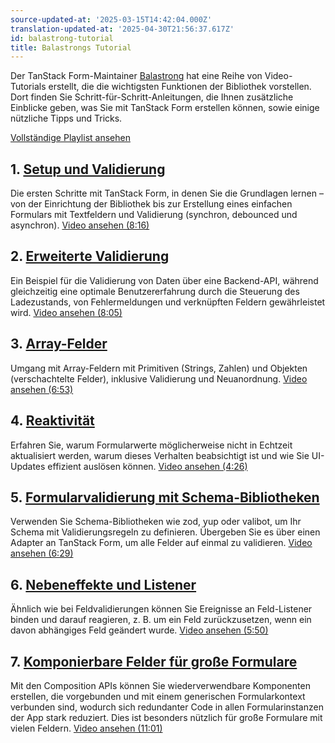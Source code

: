 ```yaml
---
source-updated-at: '2025-03-15T14:42:04.000Z'
translation-updated-at: '2025-04-30T21:56:37.617Z'
id: balastrong-tutorial
title: Balastrongs Tutorial
---
```


Der TanStack Form-Maintainer [Balastrong](https://bsky.app/profile/leonardomontini.dev) hat eine Reihe von Video-Tutorials erstellt, die die wichtigsten Funktionen der Bibliothek vorstellen. Dort finden Sie Schritt-für-Schritt-Anleitungen, die Ihnen zusätzliche Einblicke geben, was Sie mit TanStack Form erstellen können, sowie einige nützliche Tipps und Tricks.

[Vollständige Playlist ansehen](https://www.youtube.com/playlist?list=PLOQjd5dsGSxInTKUWTxyqSKwZCjDIUs0Y)

## 1. [Setup und Validierung](https://youtu.be/Pf1qn35bgjs)

Die ersten Schritte mit TanStack Form, in denen Sie die Grundlagen lernen – von der Einrichtung der Bibliothek bis zur Erstellung eines einfachen Formulars mit Textfeldern und Validierung (synchron, debounced und asynchron). [Video ansehen (8:16)](https://youtu.be/Pf1qn35bgjs)

## 2. [Erweiterte Validierung](https://youtu.be/Pys2ExswZT0)

Ein Beispiel für die Validierung von Daten über eine Backend-API, während gleichzeitig eine optimale Benutzererfahrung durch die Steuerung des Ladezustands, von Fehlermeldungen und verknüpften Feldern gewährleistet wird. [Video ansehen (8:05)](https://youtu.be/Pys2ExswZT0)

## 3. [Array-Felder](https://youtu.be/0IPPHdjvrzk)

Umgang mit Array-Feldern mit Primitiven (Strings, Zahlen) und Objekten (verschachtelte Felder), inklusive Validierung und Neuanordnung. [Video ansehen (6:53)](https://youtu.be/0IPPHdjvrzk)

## 4. [Reaktivität](https://youtu.be/UXRZvNCnE-s)

Erfahren Sie, warum Formularwerte möglicherweise nicht in Echtzeit aktualisiert werden, warum dieses Verhalten beabsichtigt ist und wie Sie UI-Updates effizient auslösen können. [Video ansehen (4:26)](https://youtu.be/UXRZvNCnE-s)

## 5. [Formularvalidierung mit Schema-Bibliotheken](https://youtu.be/HSboMHfPuZA)

Verwenden Sie Schema-Bibliotheken wie zod, yup oder valibot, um Ihr Schema mit Validierungsregeln zu definieren. Übergeben Sie es über einen Adapter an TanStack Form, um alle Felder auf einmal zu validieren. [Video ansehen (6:29)](https://youtu.be/HSboMHfPuZA)

## 6. [Nebeneffekte und Listener](https://youtu.be/A-w2IG7DAso)

Ähnlich wie bei Feldvalidierungen können Sie Ereignisse an Feld-Listener binden und darauf reagieren, z. B. um ein Feld zurückzusetzen, wenn ein davon abhängiges Feld geändert wurde. [Video ansehen (5:50)](https://youtu.be/A-w2IG7DAso)

## 7. [Komponierbare Felder für große Formulare](https://youtu.be/YJ3rW85fnKo)

Mit den Composition APIs können Sie wiederverwendbare Komponenten erstellen, die vorgebunden und mit einem generischen Formularkontext verbunden sind, wodurch sich redundanter Code in allen Formularinstanzen der App stark reduziert. Dies ist besonders nützlich für große Formulare mit vielen Feldern. [Video ansehen (11:01)](https://youtu.be/YJ3rW85fnKo)
